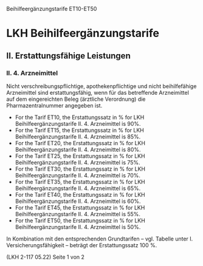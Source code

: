 Beihilfeergänzungstarife ET10-ET50
# LKH Beihilfeergänzungstarife
## II. Erstattungsfähige Leistungen
### II. 4. Arzneimittel

Nicht verschreibungspflichtige, apothekenpflichtige und nicht beihilfefähige Arzneimittel sind erstattungsfähig, wenn für das betreffende Arzneimittel auf dem eingereichten Beleg (ärztliche Verordnung) die Pharmazentralnummer angegeben ist.

- For the Tarif ET10, the Erstattungssatz in % for LKH Beihilfeergänzungstarife II. 4. Arzneimittel is 90%.
- For the Tarif ET15, the Erstattungssatz in % for LKH Beihilfeergänzungstarife II. 4. Arzneimittel is 85%.
- For the Tarif ET20, the Erstattungssatz in % for LKH Beihilfeergänzungstarife II. 4. Arzneimittel is 80%.
- For the Tarif ET25, the Erstattungssatz in % for LKH Beihilfeergänzungstarife II. 4. Arzneimittel is 75%.
- For the Tarif ET30, the Erstattungssatz in % for LKH Beihilfeergänzungstarife II. 4. Arzneimittel is 70%.
- For the Tarif ET35, the Erstattungssatz in % for LKH Beihilfeergänzungstarife II. 4. Arzneimittel is 65%.
- For the Tarif ET40, the Erstattungssatz in % for LKH Beihilfeergänzungstarife II. 4. Arzneimittel is 60%.
- For the Tarif ET45, the Erstattungssatz in % for LKH Beihilfeergänzungstarife II. 4. Arzneimittel is 55%.
- For the Tarif ET50, the Erstattungssatz in % for LKH Beihilfeergänzungstarife II. 4. Arzneimittel is 50%.

In Kombination mit den entsprechenden Grundtarifen – vgl. Tabelle unter I. Versicherungsfähigkeit – beträgt der Erstattungssatz 100 %.

(LKH 2-117 05.22) Seite 1 von 2